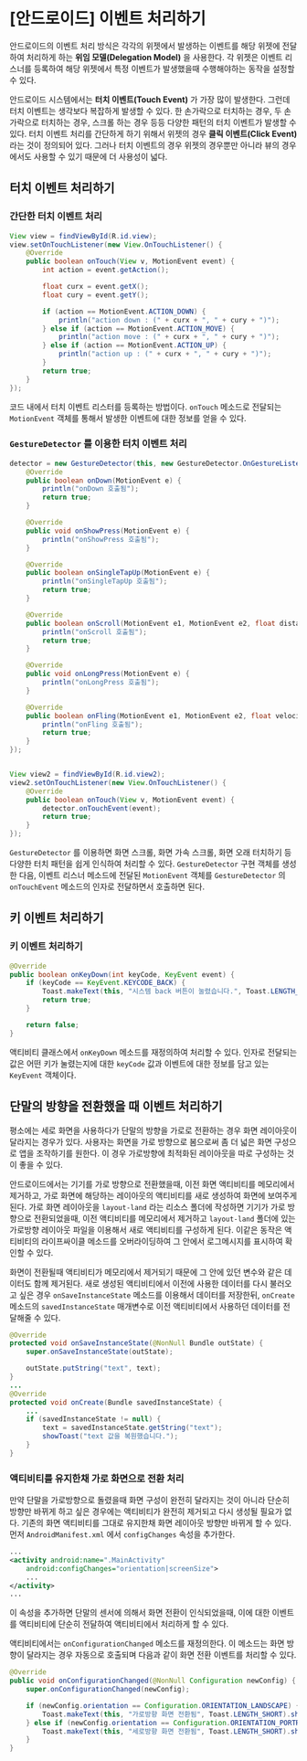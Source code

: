 # [안드로이드] 이벤트 처리하기

안드로이드의 이벤트 처리 방식은 각각의 위젯에서 발생하는 이벤트를 해당 위젯에 전달하여 처리하게 하는 **위임 모델(Delegation Model)** 을 사용한다. 각 위젯은 이벤트 리스너를 등록하여 해당 위젯에서 특정 이벤트가 발생했을때 수행해야하는 동작을 설정할 수 있다.

안드로이드 시스템에서는 **터치 이벤트(Touch Event)** 가 가장 많이 발생한다. 그런데 터치 이벤트는 생각보다 복잡하게 발생할 수 있다. 한 손가락으로 터치하는 경우, 두 손가락으로 터치하는 경우, 스크롤 하는 경우 등등 다양한 패턴의 터치 이벤트가 발생할 수 있다. 터치 이벤트 처리를 간단하게 하기 위해서 위젯의 경우 **클릭 이벤트(Click Event)** 라는 것이 정의되어 있다. 그러나 터치 이벤트의 경우 위젯의 경우뿐만 아니라 뷰의 경우에서도 사용할 수 있기 때문에 더 사용성이 넓다.

## 터치 이벤트 처리하기

### 간단한 터치 이벤트 처리

```java
View view = findViewById(R.id.view);
view.setOnTouchListener(new View.OnTouchListener() {
    @Override
    public boolean onTouch(View v, MotionEvent event) {
        int action = event.getAction();

        float curx = event.getX();
        float cury = event.getY();

        if (action == MotionEvent.ACTION_DOWN) {
            println("action down : (" + curx + ", " + cury + ")");
        } else if (action == MotionEvent.ACTION_MOVE) {
            println("action move : (" + curx + ", " + cury + ")");
        } else if (action == MotionEvent.ACTION_UP) {
            println("action up : (" + curx + ", " + cury + ")");
        }
        return true;
    }
});
```

코드 내에서 터치 이벤트 리스터를 등록하는 방법이다. `onTouch` 메소드로 전달되는 `MotionEvent` 객체를 통해서 발생한 이벤트에 대한 정보를 얻을 수 있다.

### `GestureDetector` 를 이용한 터치 이벤트 처리

```java
detector = new GestureDetector(this, new GestureDetector.OnGestureListener() {
    @Override
    public boolean onDown(MotionEvent e) {
        println("onDown 호출됨");
        return true;
    }

    @Override
    public void onShowPress(MotionEvent e) {
        println("onShowPress 호출됨");
    }

    @Override
    public boolean onSingleTapUp(MotionEvent e) {
        println("onSingleTapUp 호출됨");
        return true;
    }

    @Override
    public boolean onScroll(MotionEvent e1, MotionEvent e2, float distanceX, float distanceY) {
        println("onScroll 호출됨");
        return true;
    }

    @Override
    public void onLongPress(MotionEvent e) {
        println("onLongPress 호출됨");
    }

    @Override
    public boolean onFling(MotionEvent e1, MotionEvent e2, float velocityX, float velocityY) {
        println("onFling 호출됨");
        return true;
    }
});


View view2 = findViewById(R.id.view2);
view2.setOnTouchListener(new View.OnTouchListener() {
    @Override
    public boolean onTouch(View v, MotionEvent event) {
        detector.onTouchEvent(event);
        return true;
    }
});
```

`GestureDetector` 를 이용하면 화면 스크롤, 화면 가속 스크롤, 화면 오래 터치하기 등 다양한 터치 패턴을 쉽게 인식하여 처리할 수 있다. `GestureDetector` 구현 객체를 생성한 다음, 이벤트 리스너 메소드에 전달된 `MotionEvent` 객체를 `GestureDetector` 의 `onTouchEvent` 메소드의 인자로 전달하면서 호출하면 된다.

## 키 이벤트 처리하기

### 키 이벤트 처리하기

```java
@Override
public boolean onKeyDown(int keyCode, KeyEvent event) {
    if (keyCode == KeyEvent.KEYCODE_BACK) {
        Toast.makeText(this, "시스템 back 버튼이 눌렸습니다.", Toast.LENGTH_LONG).show();
        return true;
    }

    return false;
}
```

액티비티 클래스에서 `onKeyDown` 메소드를 재정의하여 처리할 수 있다. 인자로 전달되는 값은 어떤 키가 눌렸는지에 대한 `keyCode` 값과 이벤트에 대한 정보를 담고 있는 `KeyEvent` 객체이다.

## 단말의 방향을 전환했을 때 이벤트 처리하기

평소에는 세로 화면을 사용하다가 단말의 방향을 가로로 전환하는 경우 화면 레이아웃이 달라지는 경우가 있다. 사용자는 화면을 가로 방향으로 봄으로써 좀 더 넓은 화면 구성으로 앱을 조작하기를 원한다. 이 경우 가로방향에 최적화된 레이아웃을 따로 구성하는 것이 좋을 수 있다.

안드로이드에서는 기기를 가로 방향으로 전환했을때, 이전 화면 액티비티를 메모리에서 제거하고, 가로 화면에 해당하는 레이아웃의 액티비티를 새로 생성하여 화면에 보여주게 된다. 가로 화면 레이아웃을 `layout-land` 라는 리소스 폴더에 작성하면 기기가 가로 방향으로 전환되었을때, 이전 액티비티를 메모리에서 제거하고 `layout-land` 폴더에 있는 가로방향 레이아웃 파일을 이용해서 새로 액티비티를 구성하게 된다. 이같은 동작은 액티비티의 라이프싸이클 메소드를 오버라이딩하여 그 안에서 로그메시지를 표시하여 확인할 수 있다.

화면이 전환될때 액티비티가 메모리에서 제거되기 때문에 그 안에 있던 변수와 같은 데이터도 함께 제거된다. 새로 생성된 액티비티에서 이전에 사용한 데이터를 다시 불러오고 싶은 경우 `onSaveInstanceState` 메소드를 이용해서 데이터를 저장한뒤, `onCreate` 메소드의 `savedInstanceState` 매개변수로 이전 액티비티에서 사용하던 데이터를 전달해줄 수 있다.

```java
@Override
protected void onSaveInstanceState(@NonNull Bundle outState) {
    super.onSaveInstanceState(outState);

    outState.putString("text", text);
}
...
@Override
protected void onCreate(Bundle savedInstanceState) {
    ...
    if (savedInstanceState != null) {
        text = savedInstanceState.getString("text");
        showToast("text 값을 복원했습니다.");
    }
}
```

### 액티비티를 유지한채 가로 화면으로 전환 처리

만약 단말을 가로방향으로 돌렸을때 화면 구성이 완전히 달라지는 것이 아니라 단순히 방향만 바뀌게 하고 싶은 경우에는 액티비티가 완전히 제거되고 다시 생성될 필요가 없다. 기존의 화면 액티비티를 그대로 유지한채 화면 레이아웃 방향만 바뀌게 할 수 있다. 먼저 `AndroidManifest.xml` 에서 `configChanges` 속성을 추가한다.

```xml
...
<activity android:name=".MainActivity"
    android:configChanges="orientation|screenSize">
    ...
</activity>
...
```

이 속성을 추가하면 단말의 센서에 의해서 화면 전환이 인식되었을때, 이에 대한 이벤트를 액티비티에 단순히 전달하여 액티비티에서 처리하게 할 수 있다.

액티비티에서는 `onConfigurationChanged` 메소드를 재정의한다. 이 메소드는 화면 방향이 달라지는 경우 자동으로 호출되며 다음과 같이 화면 전환 이벤트를 처리할 수 있다.

```java
@Override
public void onConfigurationChanged(@NonNull Configuration newConfig) {
    super.onConfigurationChanged(newConfig);

    if (newConfig.orientation == Configuration.ORIENTATION_LANDSCAPE) {
        Toast.makeText(this, "가로방향 화면 전환됨", Toast.LENGTH_SHORT).show();
    } else if (newConfig.orientation == Configuration.ORIENTATION_PORTRAIT) {
        Toast.makeText(this, "세로방향 화면 전환됨", Toast.LENGTH_SHORT).show();
    }
}
```

